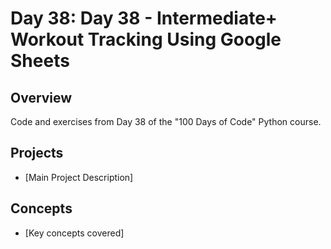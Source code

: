 # Day 38: Day 38 - Intermediate+ Workout Tracking Using Google Sheets

## Overview
Code and exercises from Day 38 of the "100 Days of Code" Python course.

## Projects
- [Main Project Description]

## Concepts
- [Key concepts covered]
